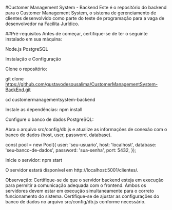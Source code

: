 #Customer Management System - Backend
Este é o repositório do backend para o Customer Management System, o sistema de gerenciamento de clientes desenvolvido como parte do teste de programação para a vaga de desenvolvedor na Facilita Jurídico.

##Pré-requisitos
Antes de começar, certifique-se de ter o seguinte instalado em sua máquina:

Node.js
PostgreSQL

Instalação e Configuração

Clone o repositório:

git clone https://github.com/gustavodesousalima/CustomerManagementSystem-BackEnd.git

cd customermanagementsystem-backend

Instale as dependências:
npm install

Configure o banco de dados PostgreSQL:

Abra o arquivo src/config/db.js e atualize as informações de conexão com o banco de dados (host, user, password, database).

const pool = new Pool({
  user: 'seu-usuario',
  host: 'localhost',
  database: 'seu-banco-de-dados',
  password: 'sua-senha',
  port: 5432,
});

Inicie o servidor:
npm start

O servidor estará disponível em http://localhost:5001/clientes/.


Observação: Certifique-se de que o servidor backend esteja em execução para permitir a comunicação adequada com o frontend. Ambos os servidores devem estar em execução simultaneamente para o correto funcionamento do sistema. Certifique-se de ajustar as configurações do banco de dados no arquivo src/config/db.js conforme necessário.